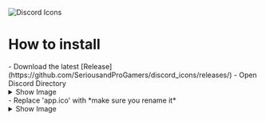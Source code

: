 ![Discord Icons](https://i.imgur.com/7pSTrOK.png)
<h1>How to install</h1>
- Download the latest [Release](https://github.com/SeriousandProGamers/discord_icons/releases/)
- Open Discord Directory 
    <details>
        <summary>Show Image</summary>
        <img src="https://i.imgur.com/n41slpI.png">
    </details>
- Replace 'app.ico' with *make sure you rename it*
    <details>
        <summary>Show Image</summary>
        <img src="https://i.imgur.com/dMSYiBB.png">
    </details>